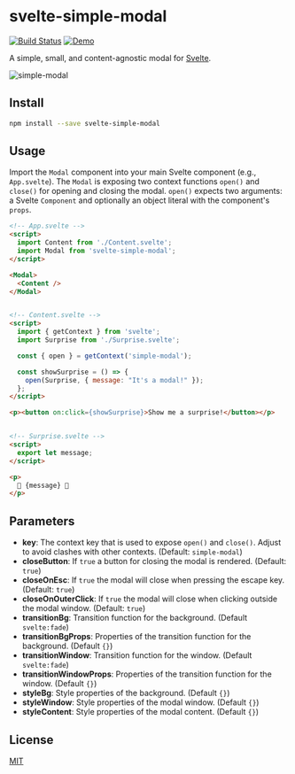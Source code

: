 # svelte-simple-modal

[![Build Status](https://travis-ci.org/flekschas/svelte-simple-modal.svg?branch=master)](https://travis-ci.org/flekschas/svelte-simple-modal)
[![Demo](https://img.shields.io/badge/live-demo-ff69b4.svg)](https://svelte.dev/repl/033e824fad0a4e34907666e7196caec4?version=3.2.2)

A simple, small, and content-agnostic modal for [Svelte](https://svelte.dev).

![simple-modal](https://user-images.githubusercontent.com/932103/57642565-9d335d00-7585-11e9-80c6-e4b835f02428.gif)

## Install

```bash
npm install --save svelte-simple-modal
```

## Usage

Import the `Modal` component into your main Svelte component (e.g., `App.svelte`).
The `Modal` is exposing two context functions `open()` and `close()` for opening
and closing the modal. `open()` expects two arguments: a Svelte `Component` and optionally an object literal with the component's `props`.

```html
<!-- App.svelte -->
<script>
  import Content from './Content.svelte';
  import Modal from 'svelte-simple-modal';
</script>

<Modal>
  <Content />
</Modal>


<!-- Content.svelte -->
<script>
  import { getContext } from 'svelte';
  import Surprise from './Surprise.svelte';

  const { open } = getContext('simple-modal');

  const showSurprise = () => {
    open(Surprise, { message: "It's a modal!" });
  };
</script>

<p><button on:click={showSurprise}>Show me a surprise!</button></p>


<!-- Surprise.svelte -->
<script>
  export let message;
</script>

<p>
  🎉 {message} 🍾
</p>
```


## Parameters

- **key**: The context key that is used to expose `open()` and `close()`. Adjust to avoid clashes with other contexts. (Default: `simple-modal`)
- **closeButton**: If `true` a button for closing the modal is rendered. (Default: `true`)
- **closeOnEsc**:  If `true` the modal will close when pressing the escape key. (Default: `true`)
- **closeOnOuterClick**:  If `true` the modal will close when clicking outside the modal window. (Default: `true`)
- **transitionBg**: Transition function for the background. (Default `svelte:fade`)
- **transitionBgProps**: Properties of the transition function for the background. (Default `{}`)
- **transitionWindow**: Transition function for the window. (Default `svelte:fade`)
- **transitionWindowProps**: Properties of the transition function for the window. (Default `{}`)
- **styleBg**: Style properties of the background. (Default `{}`)
- **styleWindow**: Style properties of the modal window. (Default `{}`)
- **styleContent**: Style properties of the modal content. (Default `{}`)


## License

[MIT](LICENSE)
